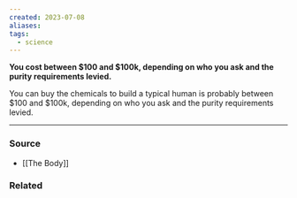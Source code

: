 ```yaml
---
created: 2023-07-08
aliases: 
tags:
  - science
---
```

**You cost between $100 and $100k, depending on who you ask and the purity requirements levied.**

You can buy the chemicals to build a typical human is probably between $100 and $100k, depending on who you ask and the purity requirements levied.

---

### Source
- [[The Body]]

### Related